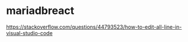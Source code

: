 # mariadbreact

https://stackoverflow.com/questions/44793523/how-to-edit-all-line-in-visual-studio-code
